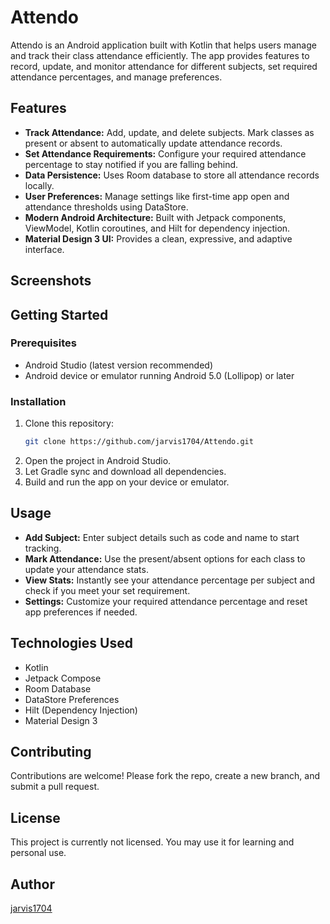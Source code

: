 # Attendo

Attendo is an Android application built with Kotlin that helps users manage and track their class attendance efficiently. The app provides features to record, update, and monitor attendance for different subjects, set required attendance percentages, and manage preferences.

## Features

- **Track Attendance:** Add, update, and delete subjects. Mark classes as present or absent to automatically update attendance records.
- **Set Attendance Requirements:** Configure your required attendance percentage to stay notified if you are falling behind.
- **Data Persistence:** Uses Room database to store all attendance records locally.
- **User Preferences:** Manage settings like first-time app open and attendance thresholds using DataStore.
- **Modern Android Architecture:** Built with Jetpack components, ViewModel, Kotlin coroutines, and Hilt for dependency injection.
- **Material Design 3 UI:** Provides a clean, expressive, and adaptive interface.

## Screenshots

<!-- Upload screenshots of the app in the `screenshots/` directory and display them below. Example: -->
<!--
![Home Screen](screenshots/home.png)
![Attendance Tracker](screenshots/tracker.png)
-->

## Getting Started

### Prerequisites

- Android Studio (latest version recommended)
- Android device or emulator running Android 5.0 (Lollipop) or later

### Installation

1. Clone this repository:
    ```bash
    git clone https://github.com/jarvis1704/Attendo.git
    ```
2. Open the project in Android Studio.
3. Let Gradle sync and download all dependencies.
4. Build and run the app on your device or emulator.

## Usage

- **Add Subject:** Enter subject details such as code and name to start tracking.
- **Mark Attendance:** Use the present/absent options for each class to update your attendance stats.
- **View Stats:** Instantly see your attendance percentage per subject and check if you meet your set requirement.
- **Settings:** Customize your required attendance percentage and reset app preferences if needed.

## Technologies Used

- Kotlin
- Jetpack Compose
- Room Database
- DataStore Preferences
- Hilt (Dependency Injection)
- Material Design 3

## Contributing

Contributions are welcome! Please fork the repo, create a new branch, and submit a pull request.

## License

This project is currently not licensed. You may use it for learning and personal use.

## Author

[jarvis1704](https://github.com/jarvis1704)
